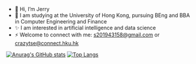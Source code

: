 - 👋 Hi, I’m Jerry
- 👀 I am studying at the University of Hong Kong, pursuing BEng and BBA in Computer Engineering and Finance
- ✨ I am interested in artificial intelligence and data science
- ⚡ Welcome to connect with me: s201943158@gmail.com or crazytse@connect.hku.hk


[![Anurag's GitHub stats](https://github-readme-stats.vercel.app/api?username=JerryTseee&count_private=true&show_icons=true&theme=radical)](https://github.com/anuraghazra/github-readme-stats)
[![Top Langs](https://github-readme-stats.vercel.app/api/top-langs/?username=JerryTseee&layout=compact)](https://github.com/anuraghazra/github-readme-stats)
